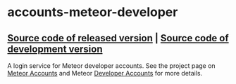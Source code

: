 # accounts-meteor-developer
[Source code of released version](https://github.com/meteor/meteor/tree/master/packages/accounts-meteor-developer) | [Source code of development version](https://github.com/meteor/meteor/tree/master/packages/accounts-meteor-developer)
---

A login service for Meteor developer accounts. See the project page on
[Meteor Accounts](https://www.meteor.com/accounts) and Meteor [Developer
Accounts](https://www.meteor.com/services/developer-accounts) for more
details.